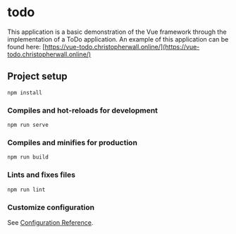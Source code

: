 # todo

This application is a basic demonstration of the Vue framework through the implementation of a ToDo application. An example of this application can be found here: [https://vue-todo.christopherwall.online/](https://vue-todo.christopherwall.online/)

## Project setup

```
npm install
```

### Compiles and hot-reloads for development

```
npm run serve
```

### Compiles and minifies for production

```
npm run build
```

### Lints and fixes files

```
npm run lint
```

### Customize configuration

See [Configuration Reference](https://cli.vuejs.org/config/).
